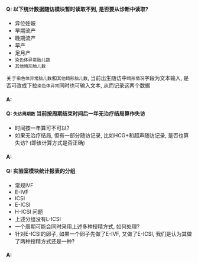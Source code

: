 #### Q: 以下统计数据随访模块暂时读取不到, 是否要从诊断中读取?
- 异位妊娠
- 早期流产
- 晚期流产
- 早产
- 足月产
- `染色体异常胎儿数`
- `其他畸形胎儿数`

关于`染色体异常胎儿数`和`其他畸形胎儿数`, 当前出生随访中`畸形情况`字段为文本输入, 是否可改成下拉`染色体异常`同时也可输入文本, 从而记录这两个数据
#### A:

#### Q: `失访周期数` 当前按周期结束时间后一年无治疗结局算作失访
- 时间按一年算可不可以?
- 如果无治疗结局, 但有一部分随访记录, 比如HCG+和超声随访记录, 是否也算失访?
(即该计算方式是否正确)
#### A: 

#### Q: 实验室模块统计报表的分组
- 常规IVF
- E-IVF
- ICSI
- E-ICSI
- H-ICSI
问题
- 上述分组没有L-ICSI
- 一个周期可能会同时采用上述多种授精方式, 如何处理?
- 针对E-ICSI的卵子, 如果一个卵子先做了E-IVF, 又做了E-ICSI, 我们是认为其做了两种授精方式还是一种?
#### A:
